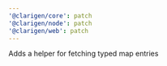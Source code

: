 ```yaml
---
'@clarigen/core': patch
'@clarigen/node': patch
'@clarigen/web': patch
---
```


Adds a helper for fetching typed map entries
